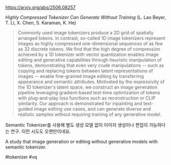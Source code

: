 https://arxiv.org/abs/2506.08257

*Highly Compressed Tokenizer Can Generate Without Training* (L. Lao Beyer, T. Li, X. Chen, S. Karaman, K. He)

> Commonly used image tokenizers produce a 2D grid of spatially arranged tokens. In contrast, so-called 1D image tokenizers represent images as highly compressed one-dimensional sequences of as few as 32 discrete tokens. We find that the high degree of compression achieved by a 1D tokenizer with vector quantization enables image editing and generative capabilities through heuristic manipulation of tokens, demonstrating that even very crude manipulations -- such as copying and replacing tokens between latent representations of images -- enable fine-grained image editing by transferring appearance and semantic attributes. Motivated by the expressivity of the 1D tokenizer's latent space, we construct an image generation pipeline leveraging gradient-based test-time optimization of tokens with plug-and-play loss functions such as reconstruction or CLIP similarity. Our approach is demonstrated for inpainting and text-guided image editing use cases, and can generate diverse and realistic samples without requiring training of any generative model.

Semantic Tokenizer를 사용해 별도 생성 모델 없이 이미지 생성이나 편집이 가능하다는 연구. 이런 시도도 오랜만이네요.

<english>
A study that image generation or editing without generative models with semantic tokenizer.
</english>

#tokenizer #vq 
